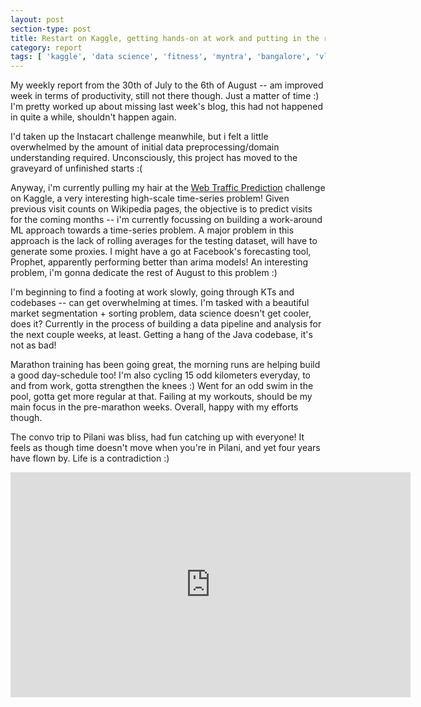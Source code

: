 ```yaml
---
layout: post
section-type: post
title: Restart on Kaggle, getting hands-on at work and putting in the runs! | Weekly Report 49
category: report
tags: [ 'kaggle', 'data science', 'fitness', 'myntra', 'bangalore', 'vlog' ]
---
```


My weekly report from the 30th of July to the 6th of August -- am improved week in terms of productivity, still not there though. Just a matter of time :) I'm pretty worked up about missing last week's blog, this had not happened in quite a while, shouldn't happen again.

I'd taken up the Instacart challenge meanwhile, but i felt a little overwhelmed by the amount of initial data preprocessing/domain understanding required. Unconsciously, this project has moved to the graveyard of unfinished starts :(

Anyway, i'm currently pulling my hair at the [Web Traffic Prediction](https://www.kaggle.com/c/web-traffic-time-series-forecasting/) challenge on Kaggle, a very interesting high-scale time-series problem! Given previous visit counts on Wikipedia pages, the objective is to predict visits for the coming months -- i'm currently focussing on building a work-around ML approach towards a time-series problem. A major problem in this approach is the lack of rolling averages for the testing dataset, will have to generate some proxies. I might have a go at Facebook's forecasting tool, Prophet, apparently performing better than arima models! An interesting problem, i'm gonna dedicate the rest of August to this problem :)

I'm beginning to find a footing at work slowly, going through KTs and codebases -- can get overwhelming at times. I'm tasked with a beautiful market segmentation + sorting problem, data science doesn't get cooler, does it? Currently in the process of building a data pipeline and analysis for the next couple weeks, at least. Getting a hang of the Java codebase, it's not as bad!

Marathon training has been going great, the morning runs are helping build a good day-schedule too! I'm also cycling 15 odd kilometers everyday, to and from work, gotta strengthen the knees :) Went for an odd swim in the pool, gotta get more regular at that. Failing at my workouts, should be my main focus in the pre-marathon weeks. Overall, happy with my efforts though.

The convo trip to Pilani was bliss, had fun catching up with everyone! It feels as though time doesn't move when you're in Pilani, and yet four years have flown by. Life is a contradiction :)

<iframe width="640" height="360" src="https://www.youtube.com/embed/8iqvzB90DsU" frameborder="0" allowfullscreen></iframe>
